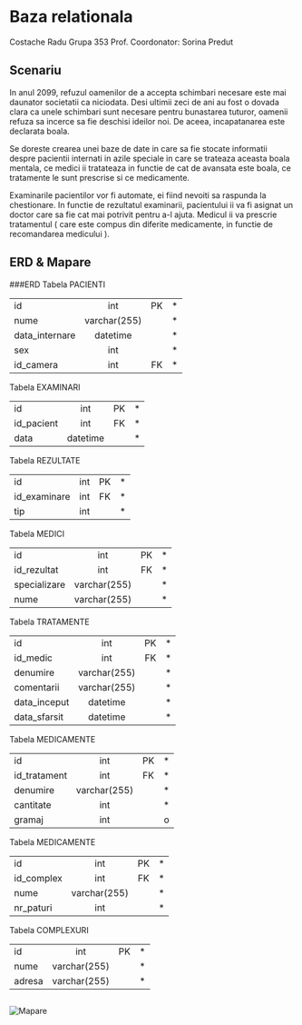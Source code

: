 # Baza relationala 

Costache Radu
Grupa 353
Prof. Coordonator: Sorina Predut

## Scenariu 

In anul 2099, refuzul oamenilor de a accepta schimbari necesare este mai daunator societatii ca niciodata. Desi ultimii zeci de ani au fost o dovada clara ca unele schimbari sunt necesare pentru bunastarea tuturor, oamenii refuza sa incerce sa fie deschisi ideilor noi. De aceea, incapatanarea este declarata boala. 

Se doreste crearea unei baze de date in care sa fie stocate informatii despre pacientii internati in azile speciale in care se trateaza aceasta boala mentala, ce medici ii tratateaza in functie de cat de avansata este boala, ce tratamente le sunt prescrise si ce medicamente.

Examinarile pacientilor vor fi automate, ei fiind nevoiti sa raspunda la chestionare. 
In functie de rezultatul examinarii, pacientului ii va fi asignat un doctor care sa fie 
cat mai potrivit pentru a-l ajuta. Medicul ii va prescrie tratamentul ( care este compus din diferite
 medicamente, in functie de recomandarea medicului ). 
 



## ERD & Mapare
###ERD
Tabela PACIENTI

|||||
| ------------- |:-------------:| :-----:|-----:|
| id            | int | PK | * |
| nume            | varchar(255) |  | * |
| data_internare            | datetime |  | * |
| sex            | int |  | * |
| id_camera            | int | FK | * |


Tabela EXAMINARI

|||||
| ------------- |:-------------:| :-----:|-----:|
| id            | int | PK | * |
| id_pacient            | int | FK | * |
| data     | datetime |  | * |

Tabela REZULTATE

|||||
| ------------- |:-------------:| :-----:|-----:|
| id            | int | PK | * |
| id_examinare            | int | FK | * |
| tip     | int |  | * |

Tabela MEDICI

|||||
| ------------- |:-------------:| :-----:|-----:|
| id            | int | PK | * |
| id_rezultat            | int | FK | * |
| specializare            | varchar(255) |  | * |
| nume            | varchar(255) |  | * |

Tabela TRATAMENTE

|||||
| ------------- |:-------------:| :-----:|-----:|
| id            | int | PK | * |
| id_medic           | int | FK | * |
| denumire            | varchar(255) |  | * |
| comentarii         | varchar(255) |  | * |
| data_inceput     | datetime |  | * |
| data_sfarsit | datetime |  | * |

Tabela MEDICAMENTE

|||||
| ------------- |:-------------:| :-----:|-----:|
| id            | int | PK | * |
| id_tratament       | int | FK | * |
| denumire            | varchar(255) |  | * |
| cantitate         | int |  | * |
| gramaj         | int |  | o |

Tabela MEDICAMENTE

|||||
| ------------- |:-------------:| :-----:|-----:|
| id            | int | PK | * |
| id_complex       | int | FK | * |
| nume            | varchar(255) |  | * |
| nr_paturi | int |  | * |

Tabela COMPLEXURI

|||||
| ------------- |:-------------:| :-----:|-----:|
| id            | int | PK | * |
| nume            | varchar(255) |  | * |
| adresa | varchar(255)  |  | * |


##
![Mapare](http://costin.dev.eiddew.com/db2/ERD.png)






